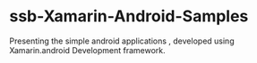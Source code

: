 ssb-Xamarin-Android-Samples
===========================

Presenting the simple android applications , developed using Xamarin.android Development framework.

